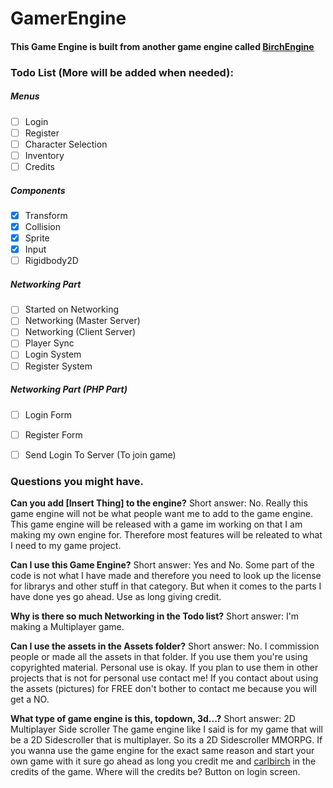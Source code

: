 # GamerEngine
#### This Game Engine is built from another game engine called [BirchEngine](https://github.com/carlbirch/BirchEngine)


### Todo List (More will be added when needed):

##### Menus
- [ ] Login
- [ ] Register
- [ ] Character Selection
- [ ] Inventory
- [ ] Credits

##### Components
- [x] Transform
- [x] Collision
- [x] Sprite
- [x] Input
- [ ] Rigidbody2D

##### Networking Part
- [ ] Started on Networking
- [ ] Networking (Master Server)
- [ ] Networking (Client Server)
- [ ] Player Sync
- [ ] Login System
- [ ] Register System

##### Networking Part (PHP Part)
- [ ] Login Form
- [ ] Register Form
- [ ] Send Login To Server (To join game)


### Questions you might have.
**Can you add [Insert Thing] to the engine?**
Short answer: No.
Really this game engine will not be what people want me to add to the game engine. This game engine will be released with a game im working on that I am making my own engine for. Therefore most features will be releated to what I need to my game project.

**Can I use this Game Engine?**
Short answer: Yes and No.
Some part of the code is not what I have made and therefore you need to look up the license for librarys and other stuff in that category. But when it comes to the parts I have done yes go ahead. Use as long giving credit.

**Why is there so much Networking in the Todo list?**
Short answer: I'm making a Multiplayer game.

**Can I use the assets in the Assets folder?**
Short answer: No.
I commission people or made all the assets in that folder. If you use them you're using copyrighted material. Personal use is okay. If you plan to use them in other projects that is not for personal use contact me! If you contact about using the assets (pictures) for FREE don't bother to contact me because you will get a NO.

**What type of game engine is this, topdown, 3d...?**
Short answer: 2D Multiplayer Side scroller
The game engine like I said is for my game that will be a 2D Sidescroller that is multiplayer. So its a 2D Sidescroller MMORPG. If you wanna use the game engine for the exact same reason and start your own game with it sure go ahead as long you credit me and [carlbirch](https://github.com/carlbirch) in the credits of the game. Where will the credits be? Button on login screen.

